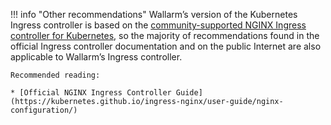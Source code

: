 !!! info "Other recommendations"
    Wallarm’s version of the Kubernetes Ingress controller is based on the [community-supported NGINX Ingress controller for Kubernetes](https://github.com/kubernetes/ingress-nginx), so the majority of recommendations found in the official Ingress controller documentation and on the public Internet are also applicable to Wallarm’s Ingress controller.
    
    Recommended reading:
    
    * [Official NGINX Ingress Controller Guide](https://kubernetes.github.io/ingress-nginx/user-guide/nginx-configuration/)
